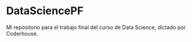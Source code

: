 # DataSciencePF
Mi repositorio para el trabajo final del curso de Data Science, dictado por Coderhouse.
